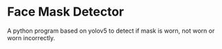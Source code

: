 # Face Mask Detector
 A python program based on yolov5 to detect if mask is worn, not worn or worn incorrectly.
